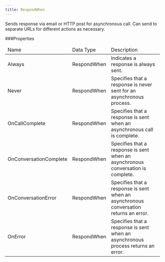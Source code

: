 ```yaml
---
title: RespondWhen
---
```

<p>Sends response via email or HTTP post for asynchronous call. Can send to separate URLs for different actions as necessary.</p>

###Properties
<table class="table table-hover">
<thead align="left">
<tr>
<td>Name</td>
<td>Data Type</td>
<td>Description</td>
</tr>
</thead>
<tbody>
<tr>
<td>Always</td>
<td>RespondWhen</td>
<td>Indicates a response is always sent.</td>
</tr>
<tr>
<td>Never</td>
<td>RespondWhen</td>
<td>Specifies that a response is never sent for an asynchronous process.</td>
</tr>
<tr>
<td>OnCallComplete</td>
<td>RespondWhen</td>
<td>Specifies that a response is sent when an asynchronous call is complete.</td>
</tr>
<tr>
<td>OnConversationComplete</td>
<td>RespondWhen</td>
<td>Specifies that a response is sent when an asynchronous conversation is complete.</td>
</tr>
<tr>
<td>OnConversationError</td>
<td>RespondWhen</td>
<td>Specifies that a response is sent when an asynchronous conversation returns an error.</td>
</tr>
<tr>
<td>OnError</td>
<td>RespondWhen</td>
<td>Specifies that a response is sent when an asynchronous process returns an error.</td>
</tr>
</tbody>
</table>
